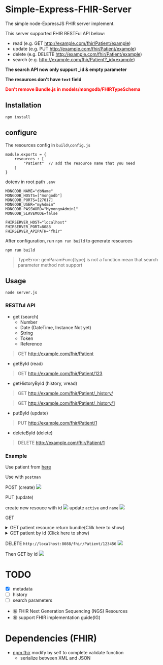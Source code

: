 <div>
    <h1>Simple-Express-FHIR-Server</h1>
    The simple node-ExpressJS FHIR server implement.
</div>
 

This server supported FHIR RESTFul API below:
- read (e.g. GET http://example.com/fhir/Patient/example)
- update (e.g. PUT http://example.com/fhir/Patient/example)
- delete (e.g. DELETE http://example.com/fhir/Patient/example)
- search (e.g. http://example.com/fhir/Patient?_id=example)

**The search API now only suppurt _id & empty parameter**

**The resources don't have `text` field**

<font color=red>**Don't remove Bundle.js in models/mongodb/FHIRTypeSchema**</font>

## Installation
```bash=
npm install
```

## configure

The resources config in `build\config.js`
```javascript=
module.exports = {
    resources : [
        "Patient"  // add the resource name that you need
    ]
}
```
dotenv in root path `.env`
```=
MONGODB_NAME="dbName"
MONGODB_HOSTS=["mongodb"]
MONGODB_PORTS=[27017]
MONGODB_USER="myAdmin"
MONGODB_PASSWORD="MymongoAdmin1"
MONGODB_SLAVEMODE=false

FHIRSERVER_HOST="localhost"
FHIRSERVER_PORT=8088
FHIRSERVER_APIPATH="fhir"
```
After configuration, run `npm run build` to generate resources
```
npm run build
```
> TypeError: genParamFunc[type] is not a function mean that search parameter method not support
## Usage
```
node server.js
```

### RESTful API
- get (search)
    - Number
    - Date (DateTime, Instance Not yet)
    - String
    - Token
    - Reference
>GET http://example.com/fhir/Patient

- getById (read)
>GET http://example.com/fhir/Patient/123
- getHistoryById (history, vread)
>GET http://example.com/fhir/Patient/_history/

> GET http://example.com/fhir/Patient/_history/1
- putById (update)
> PUT http://example.com/fhir/Patient/1
- deleteById (delete)
> DELETE http://example.com/fhir/Patient/1

### Example
Use patient from [here](https://www.hl7.org/fhir/patient-example.json.html)

Use with `postman`


POST (create)
![](https://i.imgur.com/EDsuuNA.png)

PUT (update)

create new resouce with id
![](https://i.imgur.com/lqLdSlF.png)
update `active` and `name`
![](https://i.imgur.com/6jNqKbw.png)

GET
<details>
    <summary>
        GET patient resource return bundle(Clilk here to show)
    </summary>

`http://localhost:8088/fhir/Patient/`
```json=
    {
    "resourceType": "Bundle",
    "type": "searchset",
    "total": 2,
    "link": [
        {
            "relation": "self",
            "url": "http://localhost:8088/fhir/Patient?_offset=0&_count=100"
        }
    ],
    "entry": [
        {
            "fullUrl": "http://localhost:8088/fhir/Patient/b4bbadb0-8192-4524-bde0-9962d8ab179b",
            "resource": {
                "resourceType": "Patient",
                "id": "b4bbadb0-8192-4524-bde0-9962d8ab179b",
                "identifier": [
                    {
                        "use": "usual",
                        "type": {
                            "coding": [
                                {
                                    "system": "http://terminology.hl7.org/CodeSystem/v2-0203",
                                    "code": "MR"
                                }
                            ]
                        },
                        "system": "urn:oid:1.2.36.146.595.217.0.1",
                        "value": "12345",
                        "period": {
                            "start": "2001-05-06T00:00:00.000Z"
                        },
                        "assigner": {
                            "display": "Acme Healthcare"
                        }
                    }
                ],
                "active": true,
                "name": [
                    {
                        "use": "official",
                        "family": "Chalmers",
                        "given": [
                            "Peter",
                            "James"
                        ]
                    },
                    {
                        "use": "usual",
                        "given": [
                            "Jim"
                        ]
                    },
                    {
                        "use": "maiden",
                        "family": "Windsor",
                        "given": [
                            "Peter",
                            "James"
                        ],
                        "period": {
                            "end": "2002-01-01T00:00:00.000Z"
                        }
                    }
                ],
                "telecom": [
                    {
                        "use": "home"
                    },
                    {
                        "system": "phone",
                        "value": "(03) 5555 6473",
                        "use": "work",
                        "rank": 1
                    },
                    {
                        "system": "phone",
                        "value": "(03) 3410 5613",
                        "use": "mobile",
                        "rank": 2
                    },
                    {
                        "system": "phone",
                        "value": "(03) 5555 8834",
                        "use": "old",
                        "period": {
                            "end": "2014-01-01T00:00:00.000Z"
                        }
                    }
                ],
                "gender": "male",
                "birthDate": "1974-12-25",
                "deceasedBoolean": false,
                "address": [
                    {
                        "use": "home",
                        "type": "both",
                        "line": [
                            "534 Erewhon St"
                        ],
                        "city": "PleasantVille",
                        "district": "Rainbow",
                        "state": "Vic",
                        "postalCode": "3999",
                        "period": {
                            "start": "1974-12-25T00:00:00.000Z"
                        }
                    }
                ],
                "contact": [
                    {
                        "relationship": [
                            {
                                "coding": [
                                    {
                                        "system": "http://terminology.hl7.org/CodeSystem/v2-0131",
                                        "code": "N"
                                    }
                                ]
                            }
                        ],
                        "name": {
                            "family": "du Marché",
                            "given": [
                                "Bénédicte"
                            ]
                        },
                        "telecom": [
                            {
                                "system": "phone",
                                "value": "+33 (237) 998327"
                            }
                        ],
                        "address": {
                            "use": "home",
                            "type": "both",
                            "line": [
                                "534 Erewhon St"
                            ],
                            "city": "PleasantVille",
                            "district": "Rainbow",
                            "state": "Vic",
                            "postalCode": "3999",
                            "period": {
                                "start": "1974-12-25T00:00:00.000Z"
                            }
                        },
                        "gender": "female",
                        "period": {
                            "start": "2012-01-01T00:00:00.000Z"
                        }
                    }
                ],
                "managingOrganization": {
                    "reference": "Organization/1"
                }
            }
        },
        {
            "fullUrl": "http://localhost:8088/fhir/Patient/123456",
            "resource": {
                "resourceType": "Patient",
                "id": "123456",
                "identifier": [
                    {
                        "use": "usual",
                        "type": {
                            "coding": [
                                {
                                    "system": "http://terminology.hl7.org/CodeSystem/v2-0203",
                                    "code": "MR"
                                }
                            ]
                        },
                        "system": "urn:oid:1.2.36.146.595.217.0.1",
                        "value": "12345",
                        "period": {
                            "start": "2001-05-06T00:00:00.000Z"
                        },
                        "assigner": {
                            "display": "Acme Healthcare"
                        }
                    }
                ],
                "active": false,
                "name": [
                    {
                        "use": "official",
                        "family": "Chalmers",
                        "given": [
                            "hahahaha",
                            "hahahaha"
                        ]
                    }
                ],
                "telecom": [
                    {
                        "use": "home"
                    },
                    {
                        "system": "phone",
                        "value": "(03) 5555 6473",
                        "use": "work",
                        "rank": 1
                    },
                    {
                        "system": "phone",
                        "value": "(03) 3410 5613",
                        "use": "mobile",
                        "rank": 2
                    },
                    {
                        "system": "phone",
                        "value": "(03) 5555 8834",
                        "use": "old",
                        "period": {
                            "end": "2014-01-01T00:00:00.000Z"
                        }
                    }
                ],
                "gender": "male",
                "birthDate": "1974-12-25",
                "deceasedBoolean": false,
                "address": [
                    {
                        "use": "home",
                        "type": "both",
                        "line": [
                            "534 Erewhon St"
                        ],
                        "city": "PleasantVille",
                        "district": "Rainbow",
                        "state": "Vic",
                        "postalCode": "3999",
                        "period": {
                            "start": "1974-12-25T00:00:00.000Z"
                        }
                    }
                ],
                "contact": [
                    {
                        "relationship": [
                            {
                                "coding": [
                                    {
                                        "system": "http://terminology.hl7.org/CodeSystem/v2-0131",
                                        "code": "N"
                                    }
                                ]
                            }
                        ],
                        "name": {
                            "family": "du Marché",
                            "given": [
                                "Bénédicte"
                            ]
                        },
                        "telecom": [
                            {
                                "system": "phone",
                                "value": "+33 (237) 998327"
                            }
                        ],
                        "address": {
                            "use": "home",
                            "type": "both",
                            "line": [
                                "534 Erewhon St"
                            ],
                            "city": "PleasantVille",
                            "district": "Rainbow",
                            "state": "Vic",
                            "postalCode": "3999",
                            "period": {
                                "start": "1974-12-25T00:00:00.000Z"
                            }
                        },
                        "gender": "female",
                        "period": {
                            "start": "2012-01-01T00:00:00.000Z"
                        }
                    }
                ],
                "managingOrganization": {
                    "reference": "Organization/1"
                }
            }
        }
    ]
}
```
    
</details>

<details>
    <summary>
        GET patient by id (Click here to show)
    </summary>

`http://localhost:8088/fhir/Patient/123456`
```json=
{
    "resourceType": "Patient",
    "id": "123456",
    "identifier": [
        {
            "use": "usual",
            "type": {
                "coding": [
                    {
                        "system": "http://terminology.hl7.org/CodeSystem/v2-0203",
                        "code": "MR"
                    }
                ]
            },
            "system": "urn:oid:1.2.36.146.595.217.0.1",
            "value": "12345",
            "period": {
                "start": "2001-05-06T00:00:00.000Z"
            },
            "assigner": {
                "display": "Acme Healthcare"
            }
        }
    ],
    "active": false,
    "name": [
        {
            "use": "official",
            "family": "Chalmers",
            "given": [
                "hahahaha",
                "hahahaha"
            ]
        }
    ],
    "telecom": [
        {
            "use": "home"
        },
        {
            "system": "phone",
            "value": "(03) 5555 6473",
            "use": "work",
            "rank": 1
        },
        {
            "system": "phone",
            "value": "(03) 3410 5613",
            "use": "mobile",
            "rank": 2
        },
        {
            "system": "phone",
            "value": "(03) 5555 8834",
            "use": "old",
            "period": {
                "end": "2014-01-01T00:00:00.000Z"
            }
        }
    ],
    "gender": "male",
    "birthDate": "1974-12-25",
    "deceasedBoolean": false,
    "address": [
        {
            "use": "home",
            "type": "both",
            "line": [
                "534 Erewhon St"
            ],
            "city": "PleasantVille",
            "district": "Rainbow",
            "state": "Vic",
            "postalCode": "3999",
            "period": {
                "start": "1974-12-25T00:00:00.000Z"
            }
        }
    ],
    "contact": [
        {
            "relationship": [
                {
                    "coding": [
                        {
                            "system": "http://terminology.hl7.org/CodeSystem/v2-0131",
                            "code": "N"
                        }
                    ]
                }
            ],
            "name": {
                "family": "du Marché",
                "given": [
                    "Bénédicte"
                ]
            },
            "telecom": [
                {
                    "system": "phone",
                    "value": "+33 (237) 998327"
                }
            ],
            "address": {
                "use": "home",
                "type": "both",
                "line": [
                    "534 Erewhon St"
                ],
                "city": "PleasantVille",
                "district": "Rainbow",
                "state": "Vic",
                "postalCode": "3999",
                "period": {
                    "start": "1974-12-25T00:00:00.000Z"
                }
            },
            "gender": "female",
            "period": {
                "start": "2012-01-01T00:00:00.000Z"
            }
        }
    ],
    "managingOrganization": {
        "reference": "Organization/1"
    }
}
```

</details>

DELETE `http://localhost:8088/fhir/Patient/123456`
![](https://i.imgur.com/PGXRya4.png)

Then GET by id
![](https://i.imgur.com/M9V5xaF.png)

# TODO
- [x] metadata
- [ ] history
- [ ] search parameters
- :secret: FHIR Next Generation Sequencing (NGS) Resources
- :secret: support FHIR implementation guide(IG)

# Dependencies (FHIR)
- [npm fhir](https://www.npmjs.com/package/fhir) modify by self to complete validate function
    - serialize between XML and JSON
